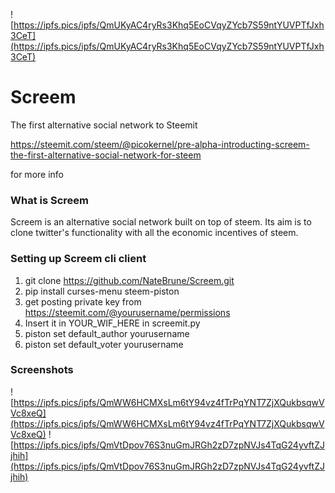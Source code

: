 ![https://ipfs.pics/ipfs/QmUKyAC4ryRs3Khq5EoCVqyZYcb7S59ntYUVPTfJxh3CeT](https://ipfs.pics/ipfs/QmUKyAC4ryRs3Khq5EoCVqyZYcb7S59ntYUVPTfJxh3CeT)
# Screem
The first alternative social network to Steemit

https://steemit.com/steem/@picokernel/pre-alpha-introducting-screem-the-first-alternative-social-network-for-steem 

for more info

### What is Screem
Screem is an alternative social network built on top of steem. Its aim is to clone twitter's functionality with all the economic incentives of steem.

### Setting up Screem cli client
1. git clone https://github.com/NateBrune/Screem.git
2. pip install curses-menu steem-piston
3. get posting private key from https://steemit.com/@yourusername/permissions
4. Insert it in YOUR_WIF_HERE in screemit.py
4. piston set default_author yourusername
5. piston set default_voter yourusername

### Screenshots
![https://ipfs.pics/ipfs/QmWW6HCMXsLm6tY94vz4fTrPqYNT7ZjXQukbsqwVVc8xeQ](https://ipfs.pics/ipfs/QmWW6HCMXsLm6tY94vz4fTrPqYNT7ZjXQukbsqwVVc8xeQ)
![https://ipfs.pics/ipfs/QmVtDpov76S3nuGmJRGh2zD7zpNVJs4TqG24yvftZJjhih](https://ipfs.pics/ipfs/QmVtDpov76S3nuGmJRGh2zD7zpNVJs4TqG24yvftZJjhih)



